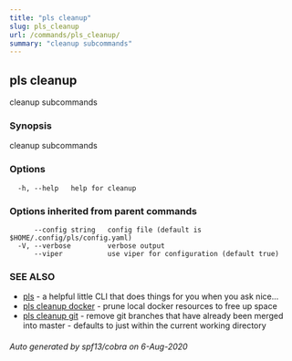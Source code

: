 ```yaml
---
title: "pls cleanup"
slug: pls_cleanup
url: /commands/pls_cleanup/
summary: "cleanup subcommands"
---
```

## pls cleanup

cleanup subcommands

### Synopsis

cleanup subcommands

### Options

```
  -h, --help   help for cleanup
```

### Options inherited from parent commands

```
      --config string   config file (default is $HOME/.config/pls/config.yaml)
  -V, --verbose         verbose output
      --viper           use viper for configuration (default true)
```

### SEE ALSO

* [pls](/commands/pls/)	 - a helpful little CLI that does things for you when you ask nice...
* [pls cleanup docker](/commands/pls_cleanup_docker/)	 - prune local docker resources to free up space
* [pls cleanup git](/commands/pls_cleanup_git/)	 - remove git branches that have already been merged into master - defaults to just within the current working directory

###### Auto generated by spf13/cobra on 6-Aug-2020
